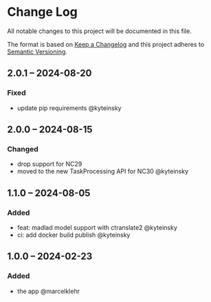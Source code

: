 # Change Log
All notable changes to this project will be documented in this file.

The format is based on [Keep a Changelog](http://keepachangelog.com/)
and this project adheres to [Semantic Versioning](http://semver.org/).

## 2.0.1 – 2024-08-20
### Fixed
- update pip requirements @kyteinsky

## 2.0.0 – 2024-08-15
### Changed
- drop support for NC29
- moved to the new TaskProcessing API for NC30 @kyteinsky

## 1.1.0 – 2024-08-05
### Added
- feat: madlad model support with ctranslate2 @kyteinsky
- ci: add docker build publish @kyteinsky


## 1.0.0 – 2024-02-23
### Added
* the app @marcelklehr

